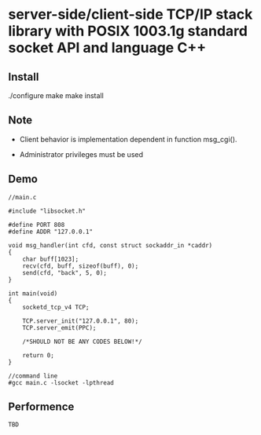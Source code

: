 # server-side/client-side TCP/IP stack library with POSIX 1003.1g standard socket API and language C++

## Install

./configure
make
make install

## Note
* Client behavior is implementation dependent in function msg_cgi(). 

* Administrator privileges must be used 

## Demo
    //main.c

    #include "libsocket.h"

    #define PORT 808 
    #define ADDR "127.0.0.1" 

    void msg_handler(int cfd, const struct sockaddr_in *caddr)
    {
        char buff[1023];
        recv(cfd, buff, sizeof(buff), 0);
        send(cfd, "back", 5, 0);
    }

    int main(void)
    {
		socketd_tcp_v4 TCP;

		TCP.server_init("127.0.0.1", 80);
		TCP.server_emit(PPC);

        /*SHOULD NOT BE ANY CODES BELOW!*/

        return 0;
    }

    //command line
    #gcc main.c -lsocket -lpthread

## Performence
	TBD

